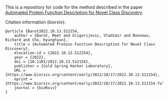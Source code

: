 This is a repository for code for the method described in the paper [Automated Protein Function Description for Novel Class Discovery](https://www.biorxiv.org/content/10.1101/2022.10.13.512154v1).

Citation information (biorxiv):

```
@article {Barot2022.10.13.512154,
    author = {Barot, Meet and Gligorijevic, Vladimir and Bonneau, Richard and Cho, Kyunghyun},
    title = {Automated Protein Function Description for Novel Class Discovery},
    elocation-id = {2022.10.13.512154},
    year = {2022},
    doi = {10.1101/2022.10.13.512154},
    publisher = {Cold Spring Harbor Laboratory},
    URL = {https://www.biorxiv.org/content/early/2022/10/17/2022.10.13.512154},
    eprint = {https://www.biorxiv.org/content/early/2022/10/17/2022.10.13.512154.full.pdf},
    journal = {bioRxiv}
}
```

